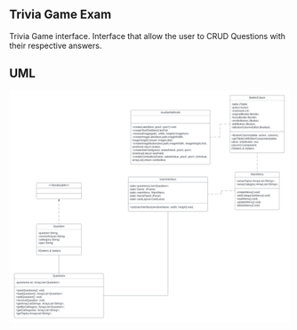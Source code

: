 ## Trivia Game Exam
Trivia Game interface. 
Interface that allow the user to CRUD Questions with their respective answers.

## UML 
![](https://github.com/Yrrrrrf/triviaExam/blob/master/UML.png)
